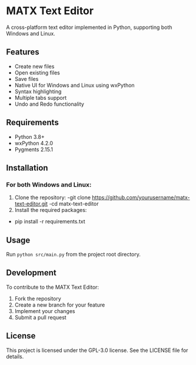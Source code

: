 # MATX Text Editor

A cross-platform text editor implemented in Python, supporting both Windows and Linux.

## Features
- Create new files
- Open existing files
- Save files
- Native UI for Windows and Linux using wxPython
- Syntax highlighting
- Multiple tabs support
- Undo and Redo functionality

## Requirements

- Python 3.8+
- wxPython 4.2.0
- Pygments 2.15.1

## Installation

### For both Windows and Linux:

1. Clone the repository:
-git clone https://github.com/yourusername/matx-text-editor.git
-cd matx-text-editor
2. Install the required packages:
- pip install -r requirements.txt

## Usage
Run `python src/main.py` from the project root directory.

## Development
To contribute to the MATX Text Editor:
1. Fork the repository
2. Create a new branch for your feature
3. Implement your changes
4. Submit a pull request

## License
This project is licensed under the GPL-3.0 license. See the LICENSE file for details.
